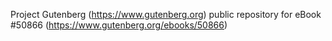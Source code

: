 Project Gutenberg (https://www.gutenberg.org) public repository for
eBook #50866 (https://www.gutenberg.org/ebooks/50866)
